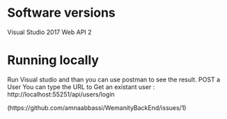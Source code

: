 # Software versions
  Visual Studio 2017 
  Web API 2
  
# Running locally
  <p>Run Visual studio and than you can use postman to see the result.
  POST a User
  You can type the URL  to Get an existant user :
  http://localhost:55251/api/users/login </p>
(https://github.com/amnaabbassi/WemanityBackEnd/issues/1)


